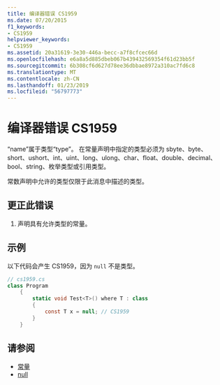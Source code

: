 ```yaml
---
title: 编译器错误 CS1959
ms.date: 07/20/2015
f1_keywords:
- CS1959
helpviewer_keywords:
- CS1959
ms.assetid: 20a31619-3e30-446a-becc-a7f8cfcec66d
ms.openlocfilehash: e6a8a5d885dbeb067b439432569354f61d23bb5f
ms.sourcegitcommit: 6b308cf6d627d78ee36dbbae8972a310ac7fd6c8
ms.translationtype: MT
ms.contentlocale: zh-CN
ms.lasthandoff: 01/23/2019
ms.locfileid: "56797773"
---
```

# <a name="compiler-error-cs1959"></a>编译器错误 CS1959
“name”属于类型“type”。 在常量声明中指定的类型必须为 sbyte、byte、short、ushort、int、uint、long、ulong、char、float、double、decimal、bool、string、枚举类型或引用类型。  
  
 常数声明中允许的类型仅限于此消息中描述的类型。  
  
## <a name="to-correct-this-error"></a>更正此错误  
  
1.  声明具有允许类型的常量。  
  
## <a name="example"></a>示例  
 以下代码会产生 CS1959，因为 `null` 不是类型。  
  
```csharp  
// cs1959.cs  
class Program  
    {  
        static void Test<T>() where T : class  
        {  
            const T x = null; // CS1959  
        }  
    }  
```  
  
## <a name="see-also"></a>请参阅

- [常量](../../csharp/programming-guide/classes-and-structs/constants.md)
- [null](../../csharp/language-reference/keywords/null.md)
